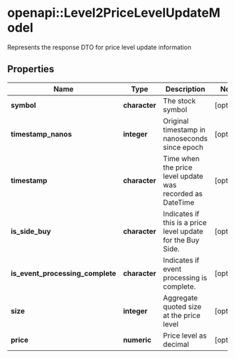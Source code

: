 # openapi::Level2PriceLevelUpdateModel

Represents the response DTO for price level update information

## Properties
Name | Type | Description | Notes
------------ | ------------- | ------------- | -------------
**symbol** | **character** | The stock symbol | [optional] 
**timestamp_nanos** | **integer** | Original timestamp in nanoseconds since epoch | [optional] 
**timestamp** | **character** | Time when the price level update was recorded as DateTime | [optional] 
**is_side_buy** | **character** | Indicates if this is a price level update for the Buy Side. | [optional] 
**is_event_processing_complete** | **character** | Indicates if event processing is complete. | [optional] 
**size** | **integer** | Aggregate quoted size at the price level | [optional] 
**price** | **numeric** | Price level as decimal | [optional] 


